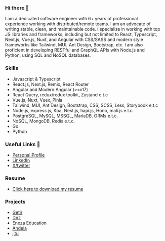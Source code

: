 ### Hi there 👋

<!--
**sgatana/sgatana** is a ✨ _special_ ✨ repository because its `README.md` (this file) appears on your GitHub profile.

Here are some ideas to get you started:

- 🔭 I’m currently working on ...
- 🌱 I’m currently learning ...
- 👯 I’m looking to collaborate on ...
- 🤔 I’m looking for help with ...
- 💬 Ask me about ...
- 📫 How to reach me: ...
- 😄 Pronouns: ...
- ⚡ Fun fact: ...
-->
I am a dedicated software engineer with 6+ years of professional experience working with distributed/remote teams. I am an advocate of writing stable, clean, and maintainable code. I specialize in working with top JS libraries and frameworks, including but not limited to React, Typescript, Next.js, Vue.js, Nuxt, and Angular with CSS/SASS and modern style frameworks like Tailwind, MUI, Ant Design, Bootstrap, etc. I am also proficient in developing RESTful and GraphQL APIs with Node.js and Python, using SQL and NoSQL databases.

### Skills
 - Javascript & Typescript
 - React.js, Next.js, Remix, React Router
 - Angular and Modern Angular (>=v17)
 - React Query, redux/redux toolkit, Zustand e.t.c
 - Vue.js, Nuxt, Vuex, Pinia
 - Tailwind, MUI, Ant Design, Bootstrap, CSS, SCSS, Less, Storybook e.t.c
 - Node.js, express.js, Koa, Nest.js, hapi.js, Hono, mali.js e.t.c.
 - PostgreSQL, MySQL, MSSQL, MariaDB, ORMs e.t.c.
 - NoSQL, MongoDB, Redis e.t.c.
 - Go
 - Python

### Useful Links 🔗
- [Personal Profile](https://stephen.eramstech.com/)
- [LinkedIn](https://www.linkedin.com/in/sgatana)
- [X/twitter](https://twitter.com/sgatana1)

### Resume
- [Click here to download my resume](https://stephen.eramstech.com/assets/Resume-Stephen.pdf)

### Projects
 - [Getir](https://getir.com/)
 - [DVT](https://www.dvt.co.za/)
 - [Eneza Education](https://enezaeducation.com/)
 - [Andela](https://andela.com/)
 - [jitu](https://thejitu.com/)
